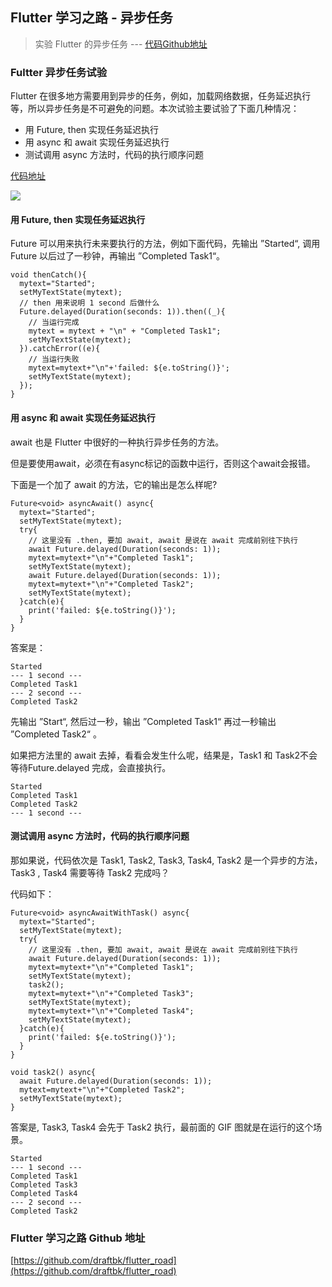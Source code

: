 ## Flutter 学习之路 - 异步任务
> 实验 Flutter 的异步任务 --- [代码Github地址](https://github.com/draftbk/flutter_road/blob/master/flutter_road_widgets/lib/days/Day10.dart)

### Fultter 异步任务试验

Flutter 在很多地方需要用到异步的任务，例如，加载网络数据，任务延迟执行等，所以异步任务是不可避免的问题。本次试验主要试验了下面几种情况：

- 用 Future, then 实现任务延迟执行
- 用 async 和 await 实现任务延迟执行
- 测试调用 async 方法时，代码的执行顺序问题

[代码地址](https://github.com/draftbk/flutter_road/blob/master/flutter_road_widgets/lib/days/Day10.dart)

![](https://github.com/draftbk/Blog_Resource/blob/master/Flutter/gif/flutter_road_async.gif)


#### 用 Future, then 实现任务延迟执行

Future 可以用来执行未来要执行的方法，例如下面代码，先输出 ”Started“, 调用 Future 以后过了一秒钟，再输出 ”Completed Task1“。

```
void thenCatch(){
  mytext="Started";
  setMyTextState(mytext);
  // then 用来说明 1 second 后做什么
  Future.delayed(Duration(seconds: 1)).then((_){
    // 当运行完成
    mytext = mytext + "\n" + "Completed Task1";
    setMyTextState(mytext);
  }).catchError((e){
    // 当运行失败
    mytext=mytext+"\n"+'failed: ${e.toString()}';
    setMyTextState(mytext);
  });
}
```

#### 用 async 和 await 实现任务延迟执行

await 也是 Flutter 中很好的一种执行异步任务的方法。

但是要使用await，必须在有async标记的函数中运行，否则这个await会报错。

下面是一个加了 await 的方法，它的输出是怎么样呢?

```
Future<void> asyncAwait() async{
  mytext="Started";
  setMyTextState(mytext);
  try{
    // 这里没有 .then, 要加 await, await 是说在 await 完成前别往下执行
    await Future.delayed(Duration(seconds: 1));
    mytext=mytext+"\n"+"Completed Task1";
    setMyTextState(mytext);
    await Future.delayed(Duration(seconds: 1));
    mytext=mytext+"\n"+"Completed Task2";
    setMyTextState(mytext);
  }catch(e){
    print('failed: ${e.toString()}');
  }
}
```

答案是：

```
Started
--- 1 second ---
Completed Task1
--- 2 second ---
Completed Task2
```
先输出 ”Start“, 然后过一秒，输出 ”Completed Task1“ 再过一秒输出 ”Completed Task2“ 。

如果把方法里的 await 去掉，看看会发生什么呢，结果是，Task1 和 Task2不会等待Future.delayed 完成，会直接执行。

```
Started
Completed Task1
Completed Task2
--- 1 second ---
```

#### 测试调用 async 方法时，代码的执行顺序问题

那如果说，代码依次是 Task1, Task2, Task3, Task4, Task2 是一个异步的方法，Task3 , Task4 需要等待 Task2 完成吗？

代码如下：

```
Future<void> asyncAwaitWithTask() async{
  mytext="Started";
  setMyTextState(mytext);
  try{
    // 这里没有 .then, 要加 await, await 是说在 await 完成前别往下执行
    await Future.delayed(Duration(seconds: 1));
    mytext=mytext+"\n"+"Completed Task1";
    setMyTextState(mytext);
    task2();
    mytext=mytext+"\n"+"Completed Task3";
    setMyTextState(mytext);
    mytext=mytext+"\n"+"Completed Task4";
    setMyTextState(mytext);
  }catch(e){
    print('failed: ${e.toString()}');
  }
}

void task2() async{
  await Future.delayed(Duration(seconds: 1));
  mytext=mytext+"\n"+"Completed Task2";
  setMyTextState(mytext);
}
```
答案是, Task3, Task4 会先于 Task2 执行，最前面的 GIF 图就是在运行的这个场景。

```
Started
--- 1 second ---
Completed Task1
Completed Task3
Completed Task4
--- 2 second ---
Completed Task2
```


### Flutter 学习之路 Github 地址

[https://github.com/draftbk/flutter_road](https://github.com/draftbk/flutter_road)










